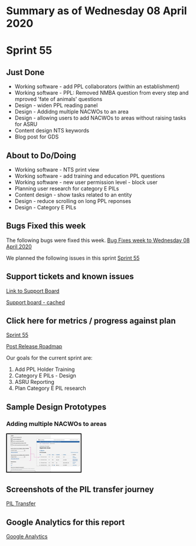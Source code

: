 # Summary as of Wednesday 08 April 2020 

# Sprint 55

## Just Done
* Working software - add PPL collaborators (within an establishment) 
* Working software - PPL: Removed NMBA question from every step and mproved 'fate of animals' questions
* Design - widen PPL reading panel
* Design - Addidng multiple NACWOs to an area
* Design - allowing users to add NACWOs to areas without raising tasks for ASRU
* Content design NTS keywords
* Blog post for GDS

## About to Do/Doing
* Working software - NTS print view
* Working software - add training and education PPL questions
* Working software - new user permission level - block user
* Planning user research for category E PILs
* Content design - show tasks related to an entity
* Design - reduce scrolling on long PPL reponses
* Design - Category E PILs

## Bugs Fixed this week
The following bugs were fixed this week.
[Bug Fixes week to Wednesday 08 April 2020](graphs/bugs08042020.png)

We planned the following issues in this sprint 
[Sprint 55](graphs/sprint08042020.png)

## Support tickets and known issues
[Link to Support Board](https://collaboration.homeoffice.gov.uk/jira/secure/RapidBoard.jspa?rapidView=1717&selectedIssue=ASSB-253)

[Support board - cached](graphs/supportBoard08042020.png)

## Click here for metrics / progress against plan
[Sprint 55](graphs/progress08042020.png)

[Post Release Roadmap](graphs/roadmap08042020.png)

Our goals for the current sprint are:
1. Add PPL Holder Training 
2. Category E PILs - Design 
3. ASRU Reporting
4. Plan Category E PIL research

## Sample Design Prototypes
### Adding multiple NACWOs to areas
<a href="graphs/proto1_08042020.png"><img src="graphs/proto1_08042020.png" alt="HTML5 Icon" width="200" style="border:2px solid black"></a>
<br>

## Screenshots of the PIL transfer journey
[PIL Transfer](TransferPIL.md)

## Google Analytics for this report
[Google Analytics](graphs/GA08042020.png)

